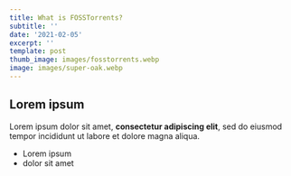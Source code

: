 ```yaml
---
title: What is FOSSTorrents?
subtitle: ''
date: '2021-02-05'
excerpt: ''
template: post
thumb_image: images/fosstorrents.webp
image: images/super-oak.webp
---
```

## Lorem ipsum

Lorem ipsum dolor sit amet, **consectetur adipiscing elit**, sed do eiusmod tempor incididunt ut labore et dolore magna aliqua.

- Lorem ipsum
- dolor sit amet